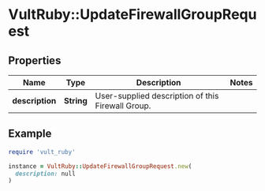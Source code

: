 # VultRuby::UpdateFirewallGroupRequest

## Properties

| Name | Type | Description | Notes |
| ---- | ---- | ----------- | ----- |
| **description** | **String** | User-supplied description of this Firewall Group. |  |

## Example

```ruby
require 'vult_ruby'

instance = VultRuby::UpdateFirewallGroupRequest.new(
  description: null
)
```

